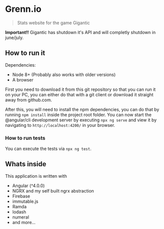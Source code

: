 # Grenn.io
> Stats website for the game Gigantic

**Important!!** Gigantic has shutdown it's API and will completly shutdown in june/july.

## How to run it

Dependencies:

* Node 8+ (Probably also works with older versions)
* A browser

First you need to download it from this git repository so that you can run it on your PC, you can either do that with a git client or download it straight away from github.com.

After this, you will need to install the npm dependencies, you can do that by running `npm install` inside the project root folder. You can now start the @angular/cli development server by executing `npx ng serve` and view it by navigating to `http://localhost:4200/` in your browser.

### How to run tests

You can execute the tests via `npx ng test`.

## Whats inside

This application is written with

* Angular (\^4.0.0)
* NGRX and my self built ngrx abstraction
* Firebase
* immutable.js
* Ramda
* lodash
* numeral
* and more...